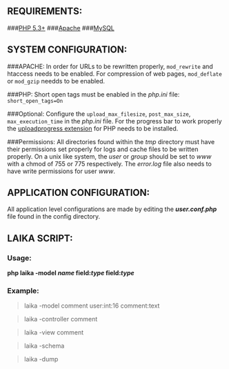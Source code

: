 REQUIREMENTS:
-------------
###[PHP 5.3+](http://php.net/)
###[Apache](http://apache.org/)
###[MySQL](http://www.mysql.com/)


SYSTEM CONFIGURATION:
---------------------

###APACHE:
In order for URLs to be rewritten properly, `mod_rewrite` and htaccess needs to be enabled. 
For compression of web pages, `mod_deflate` or `mod_gzip` needds to be enabled. 


###PHP:
Short open tags must be enabled in the *php.ini* file:
`short_open_tags=On`


###Optional:
Configure the `upload_max_filesize`, `post_max_size`, `max_execution_time` in the *php.ini* file.
For the progress bar to work properly the [uploadprogress extension](http://pecl.php.net/package/uploadprogress) for PHP needs to be installed.


###Permissions:
All directories found within the *tmp* directory must have their permissions set properly for logs and cache files to be written properly. On a unix like system, the *user* or *group* should be set to *www* with a chmod of 755 or 775 respectively. The *error.log* file also needs to have write permissions for user *www*.


APPLICATION CONFIGURATION:
--------------------------

All application level configurations are made by editing the ***user.conf.php*** file found in the config directory.

LAIKA SCRIPT:
-------------

### Usage: 
**php laika -model *name* field:*type* field:*type***


### Example:
> laika -model comment user:int:16 comment:text

> laika -controller comment

> laika -view comment

> laika -schema

> laika -dump